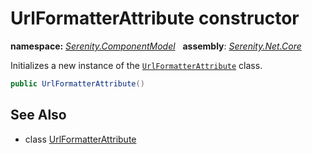 # UrlFormatterAttribute constructor
**namespace:** *[Serenity.ComponentModel](../../README.md#serenity.componentmodel-namespace)*   **assembly**: *[Serenity.Net.Core](../../README.md)*

Initializes a new instance of the [`UrlFormatterAttribute`](../UrlFormatterAttribute.md) class.

```csharp
public UrlFormatterAttribute()
```

## See Also

* class [UrlFormatterAttribute](../UrlFormatterAttribute.md)
